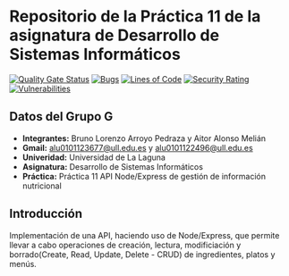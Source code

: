 # Repositorio de la Práctica 11 de la asignatura de Desarrollo de Sistemas Informáticos
[![Quality Gate Status](https://sonarcloud.io/api/project_badges/measure?project=ULL-ESIT-INF-DSI-2021_ull-esit-inf-dsi-20-21-prct11-menu-api-grupo-g&metric=alert_status)](https://sonarcloud.io/dashboard?id=ULL-ESIT-INF-DSI-2021_ull-esit-inf-dsi-20-21-prct11-menu-api-grupo-g)
[![Bugs](https://sonarcloud.io/api/project_badges/measure?project=ULL-ESIT-INF-DSI-2021_ull-esit-inf-dsi-20-21-prct11-menu-api-grupo-g&metric=bugs)](https://sonarcloud.io/dashboard?id=ULL-ESIT-INF-DSI-2021_ull-esit-inf-dsi-20-21-prct11-menu-api-grupo-g)
[![Lines of Code](https://sonarcloud.io/api/project_badges/measure?project=ULL-ESIT-INF-DSI-2021_ull-esit-inf-dsi-20-21-prct11-menu-api-grupo-g&metric=ncloc)](https://sonarcloud.io/dashboard?id=ULL-ESIT-INF-DSI-2021_ull-esit-inf-dsi-20-21-prct11-menu-api-grupo-g)
[![Security Rating](https://sonarcloud.io/api/project_badges/measure?project=ULL-ESIT-INF-DSI-2021_ull-esit-inf-dsi-20-21-prct11-menu-api-grupo-g&metric=security_rating)](https://sonarcloud.io/dashboard?id=ULL-ESIT-INF-DSI-2021_ull-esit-inf-dsi-20-21-prct11-menu-api-grupo-g)
[![Vulnerabilities](https://sonarcloud.io/api/project_badges/measure?project=ULL-ESIT-INF-DSI-2021_ull-esit-inf-dsi-20-21-prct11-menu-api-grupo-g&metric=vulnerabilities)](https://sonarcloud.io/dashboard?id=ULL-ESIT-INF-DSI-2021_ull-esit-inf-dsi-20-21-prct11-menu-api-grupo-g)
## Datos del Grupo G
  * **Integrantes:** Bruno Lorenzo Arroyo Pedraza y Aitor Alonso Melián
  * **Gmail:** alu0101123677@ull.edu.es y alu0101122496@ull.edu.es
  * **Univeridad:** Universidad de La Laguna
  * **Asignatura:** Desarrollo de Sistemas Informáticos
  * **Práctica:** Práctica 11 API Node/Express de gestión de información nutricional
## Introducción
  Implementación de una API, haciendo uso de Node/Express, que permite llevar a cabo operaciones de creación, lectura, modificiación y borrado(Create, Read, Update, Delete - CRUD) de ingredientes, platos y menús. 

